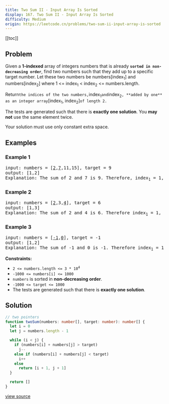 ```yaml
---
title: Two Sum II - Input Array Is Sorted
display: 167. Two Sum II - Input Array Is Sorted
difficulty: Medium
origin: https://leetcode.cn/problems/two-sum-ii-input-array-is-sorted
---
```


[[toc]]

## Problem

Given a **1-indexed** array of integers numbers that is already **`sorted in non-decreasing order`**, find two numbers such that they add up to a specific target number. Let these two numbers be numbers[index<sub>1</sub>] and numbers[index<sub>2</sub>] where 1 <= index<sub>1</sub> < index<sub>2</sub> <= numbers.length.

Return`the indices of the two numbers,`index<sub>1</sub>`and`index<sub>2</sub>`, **added by one** as an integer array`[index<sub>1</sub>, index<sub>2</sub>]`of length 2.`

The tests are generated such that there is **exactly one solution**. You **may not** use the same element twice.

Your solution must use only constant extra space.

## Examples

### Example 1

<pre>
input: numbers = [<u>2</u>,<u>7</u>,11,15], target = 9
output: [1,2]
Explanation: The sum of 2 and 7 is 9. Therefore, index<sub>1</sub> = 1, index<sub>2</sub> = 2. We return [1, 2].
</pre>

### Example 2

<pre>
input: numbers = [<u>2</u>,3,<u>4</u>], target = 6
output: [1,3]
Explanation: The sum of 2 and 4 is 6. Therefore index<sub>1</sub> = 1, index<sub>2</sub> = 3. We return [1, 3].
</pre>

### Example 3

<pre>
input: numbers = [<u>-1</u>,<u>0</u>], target = -1
output: [1,2]
Explanation: The sum of -1 and 0 is -1. Therefore index<sub>1</sub> = 1, index<sub>2</sub> = 2. We return [1, 2].
</pre>

**Constraints:**

- <code>2 <= numbers.length <= 3 * 10<sup>4</sup></code>
- `-1000 <= numbers[i] <= 1000`
- `numbers` is sorted in **non-decreasing order**.
- `-1000 <= target <= 1000`
- The tests are generated such that there is **exactly one solution**.

## Solution

```ts
// two pointers
function twoSum(numbers: number[], target: number): number[] {
  let i = 0
  let j = numbers.length - 1

  while (i < j) {
    if (numbers[i] + numbers[j] > target)
      j--
    else if (numbers[i] + numbers[j] < target)
      i++
    else
      return [i + 1, j + 1]
  }

  return []
}
```

[view source](https://leetcode.cn/problems/two-sum-ii-input-array-is-sorted)
